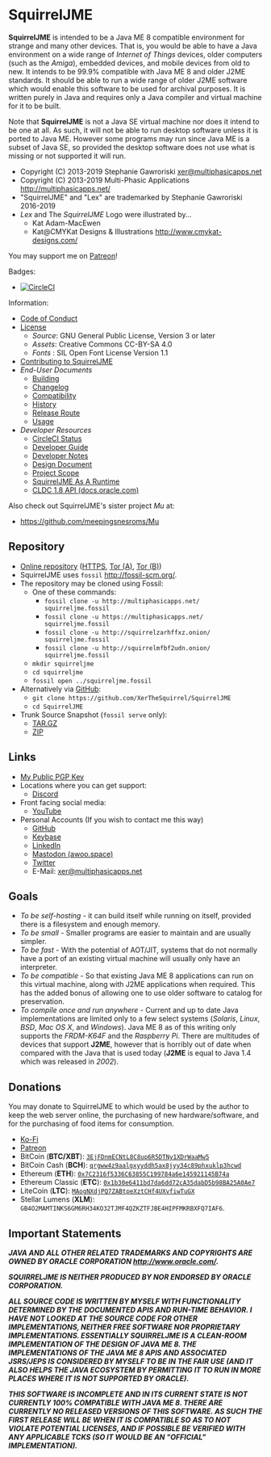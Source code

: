 # SquirrelJME

**SquirrelJME** is intended to be a Java ME 8 compatible environment for
strange and many other devices. That is, you would be able to have a Java
environment on a wide range of _Internet of Things_ devices, older computers
(such as the _Amiga_), embedded devices, and mobile devices from old to new.
It intends to be 99.9% compatible with Java ME 8 and older J2ME standards. It
should be able to run a wide range of older J2ME software which would enable
this software to be used for archival purposes. It is written purely in Java
and requires only a Java compiler and virtual machine for it to be built.

Note that **SquirrelJME** is not a Java SE virtual machine nor does it intend
to be one at all. As such, it will not be able to run desktop software unless
it is ported to Java ME. However some programs may run since Java ME is a
subset of Java SE, so provided the desktop software does not use what is
missing or not supported it will run.

 * Copyright (C) 2013-2019 Stephanie Gawroriski
   <xer@multiphasicapps.net>
 * Copyright (C) 2013-2019 Multi-Phasic Applications
   <http://multiphasicapps.net/>
 * "SquirrelJME" and "Lex" are trademarked by Stephanie Gawroriski 2016-2019
 * _Lex_ and The _SquirrelJME_ Logo were illustrated by...
   * Kat Adam-MacEwen
   * Kat@CMYKat Designs & Illustrations <http://www.cmykat-designs.com/>

You may support me on [Patreon](https://www.patreon.com/SquirrelJME)!

Badges:

 * [![CircleCI](
   https://circleci.com/gh/XerTheSquirrel/SquirrelJME/tree/trunk.png)](
   https://circleci.com/gh/XerTheSquirrel/SquirrelJME/tree/trunk)

Information:

 * [Code of Conduct](code-of-conduct.mkd)
 * [License](license.mkd)
   * _Source_: GNU General Public License, Version 3 or later
   * _Assets_: Creative Commons CC-BY-SA 4.0
   * _Fonts_ : SIL Open Font License Version 1.1
 * [Contributing to SquirrelJME](contributing.mkd)
 * _End-User Documents_
   * [Building](building.mkd)
   * [Changelog](changelog.mkd)
   * [Compatibility](compatibility.mkd)
   * [History](history.mkd)
   * [Release Route](route.mkd)
   * [Usage](usage.mkd)
 * _Developer Resources_
   * [CircleCI Status](
     https://circleci.com/gh/XerTheSquirrel/SquirrelJME/tree/trunk)
   * [Developer Guide](developer-guide.mkd)
   * [Developer Notes](assets/developer-notes/index.mkd)
   * [Design Document](design.mkd)
   * [Project Scope](scope.mkd)
   * [SquirrelJME As A Runtime](asruntime.mkd)
   * [CLDC 1.8 API (docs.oracle.com)](
     https://docs.oracle.com/javame/8.0/api/cldc/api/overview-summary.html)

Also check out SquirrelJME's sister project _Mu_ at:

 * <https://github.com/meepingsnesroms/Mu>

## Repository

 * [Online repository](http://multiphasicapps.net/)
   ([HTTPS](https://multiphasicapps.net/),
   [Tor (A)](http://squirrelzarhffxz.onion/),
   [Tor (B)](http://squirrelmfbf2udn.onion/))
 * SquirrelJME uses `fossil` <http://fossil-scm.org/>.
 * The repository may be cloned using Fossil:
   * One of these commands:
     * `fossil clone -u http://multiphasicapps.net/ squirreljme.fossil`
     * `fossil clone -u https://multiphasicapps.net/ squirreljme.fossil`
     * `fossil clone -u http://squirrelzarhffxz.onion/ squirreljme.fossil`
     * `fossil clone -u http://squirrelmfbf2udn.onion/ squirreljme.fossil`
   * `mkdir squirreljme`
   * `cd squirreljme`
   * `fossil open ../squirreljme.fossil`
 * Alternatively via [GitHub](https://github.com/XerTheSquirrel/SquirrelJME):
   * `git clone https://github.com/XerTheSquirrel/SquirrelJME`
   * `cd SquirrelJME`
 * Trunk Source Snapshot (`fossil serve` only):
   * [TAR.GZ](/tarball/squirreljme-trunk.tar.gz?uuid=trunk)
   * [ZIP](/zip/squirreljme-trunk.zip?uuid=trunk)

## Links

 * [My Public PGP Key](public-key.gpg.mkd)
 * Locations where you can get support:
   * [Discord](https://discord.gg/9PkMMKt)
 * Front facing social media:
   * [YouTube](
     https://www.youtube.com/playlist?list=PLpBpyrtWn1U3motx3AUOm70qG5zraCepD)
 * Personal Accounts (If you wish to contact me this way)
   * [GitHub](https://github.com/XerTheSquirrel/)
   * [Keybase](https://keybase.io/xerthesquirrel)
   * [LinkedIn](https://www.linkedin.com/in/xerthesquirrel/)
   * [Mastodon (awoo.space)](https://awoo.space/@XerTheSquirrel)
   * [Twitter](https://twitter.com/MultiPhasicApps)
   * E-Mail: <xer@multiphasicapps.net>

## Goals

 * _To be self-hosting_ - it can build itself while running on itself, provided
   there is a filesystem and enough memory.
 * _To be small_ - Smaller programs are easier to maintain and are usually
   simpler.
 * _To be fast_ - With the potential of AOT/JIT, systems that do not normally
   have a port of an existing virtual machine will usually only have an
   interpreter.
 * _To be compatible_ - So that existing Java ME 8 applications can run on this
   virtual machine, along with J2ME applications when required. This has the
   added bonus of allowing one to use older software to catalog for
   preservation.
 * _To compile once and run anywhere_ - Current and up to date Java
   implementations are limited only to a few select systems (_Solaris_,
   _Linux_, _BSD_, _Mac OS X_, and _Windows_). Java ME 8 as of this writing
   only supports the *FRDM-K64F* and the *Raspberry Pi*. There are multitudes
   of devices that support **J2ME**, however that is horribly out of date when
   compared with the Java that is used today (**J2ME** is equal to Java 1.4
   which was released in _2002_).

## Donations

You may donate to SquirrelJME to which would be used by the author to keep the
web server online, the purchasing of new hardware/software, and for the
purchasing of food items for consumption.

 * [Ko-Fi](http://ko-fi.com/xerthesquirrel)
 * [Patreon](https://www.patreon.com/SquirrelJME)
 * BitCoin (**BTC/XBT**): [`3EjFDnmECNtL8C8up6R5DTNy1XDrWaaMw5`](
   bitcoin:3EjFDnmECNtL8C8up6R5DTNy1XDrWaaMw5)
 * BitCoin Cash (**BCH**): [`qrgww4z9aalgxyyddh5ax8jyy34c89phxuklp3hcwd`](
   bitcoincash:qrgww4z9aalgxyyddh5ax8jyy34c89phxuklp3hcwd)
 * Ethereum (**ETH**): [`0x7C2316f5336C63855C199784a6e145921145B74a`](
   ethereum:0x7C2316f5336C63855C199784a6e145921145B74a)
 * Ethereum Classic (**ETC**): [`0x1b30e6411bd7da6dd72cA35dabD5b98BA25A0Ae7`](
   ethereum:0x1b30e6411bd7da6dd72cA35dabD5b98BA25A0Ae7)
 * LiteCoin (**LTC**): [`MAogNXdjPQ7ZABtpeXztCHf4UXvfiwTuGX`](
   litecoin:MAogNXdjPQ7ZABtpeXztCHf4UXvfiwTuGX)
 * Stellar Lumens (**XLM**):
   `GB4O2MAMTINKS6GM6RH34KO32TJMF4QZKZTFJBE4HIPFMKRBXFQ7IAF6`.

## Important Statements

***JAVA AND ALL OTHER RELATED TRADEMARKS AND COPYRIGHTS ARE OWNED BY ORACLE
CORPORATION <http://www.oracle.com/>.***

***SQUIRRELJME IS NEITHER PRODUCED BY NOR ENDORSED BY ORACLE CORPORATION.***

***ALL SOURCE CODE IS WRITTEN BY MYSELF WITH FUNCTIONALITY DETERMINED BY THE
DOCUMENTED APIS AND RUN-TIME BEHAVIOR. I HAVE NOT LOOKED AT THE SOURCE CODE FOR
OTHER IMPLEMENTATIONS, NEITHER FREE SOFTWARE NOR PROPRIETARY IMPLEMENTATIONS.
ESSENTIALLY SQUIRRELJME IS A CLEAN-ROOM IMPLEMENTATION OF THE DESIGN OF JAVA
ME 8. THE IMPLEMENTATIONS OF THE JAVA ME 8
APIS AND ASSOCIATED JSRS/JEPS IS CONSIDERED BY MYSELF TO BE IN THE FAIR USE
(AND IT ALSO HELPS THE JAVA ECOSYSTEM BY PERMITTING IT TO RUN IN MORE PLACES
WHERE IT IS NOT SUPPORTED BY ORACLE).***

***THIS SOFTWARE IS INCOMPLETE AND IN ITS CURRENT STATE IS NOT CURRENTLY
100% COMPATIBLE WITH JAVA ME 8. THERE ARE CURRENTLY NO RELEASED VERSIONS OF
THIS SOFTWARE. AS SUCH THE FIRST RELEASE WILL BE WHEN IT IS COMPATIBLE SO AS TO
NOT VIOLATE POTENTIAL LICENSES, AND IF POSSIBLE BE VERIFIED WITH ANY
APPLICABLE TCKS (SO IT WOULD BE AN "OFFICIAL" IMPLEMENTATION).***


